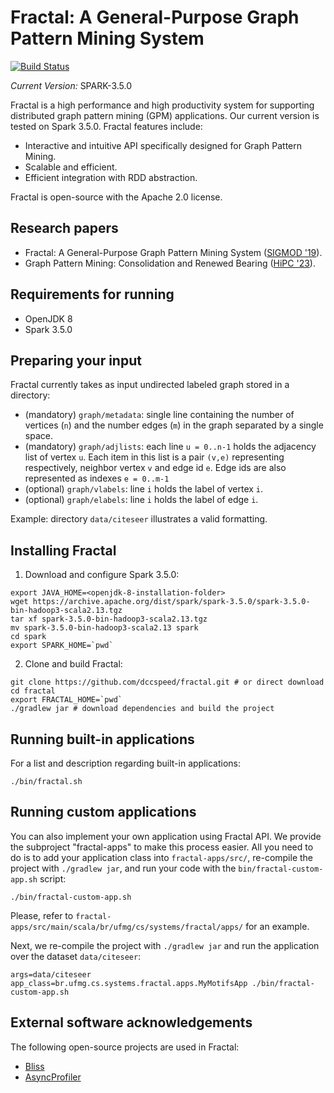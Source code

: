 # Fractal: A General-Purpose Graph Pattern Mining System
[![Build Status](https://travis-ci.com/dccspeed/fractal.svg?branch=master)](https://travis-ci.com/dccspeed/fractal)

*Current Version:* SPARK-3.5.0

Fractal is a high performance and high productivity system for supporting distributed graph
pattern mining (GPM) applications. Our current version is tested on Spark 3.5.0.
Fractal features include:
* Interactive and intuitive API specifically designed for Graph Pattern Mining.
* Scalable and efficient.
* Efficient integration with RDD abstraction.

Fractal is open-source with the Apache 2.0 license.

## Research papers

* Fractal: A General-Purpose Graph Pattern Mining System ([SIGMOD '19](https://dl.acm.org/citation.cfm?id=3319875)).
* Graph Pattern Mining: Consolidation and Renewed Bearing ([HiPC '23](https://)).

## Requirements for running

* OpenJDK 8
* Spark 3.5.0

## Preparing your input
Fractal currently takes as input undirected labeled graph stored in a 
directory:

* (mandatory) ```graph/metadata```: single line containing the number of 
vertices (```n```) and the number edges (```m```) in the graph separated by 
a single space.
* (mandatory) ```graph/adjlists```: each line ```u = 0..n-1``` holds the 
adjacency list of vertex ```u```. Each item in this list is a pair
```(v,e)``` representing respectively, neighbor vertex ```v``` and edge id ```e```. 
Edge ids are also represented as indexes ```e = 0..m-1```
* (optional) ```graph/vlabels```: line ```i``` holds the label of vertex 
```i```.
* (optional) ```graph/elabels```: line ```i``` holds the label of edge
  ```i```.

Example: directory ```data/citeseer``` illustrates a valid formatting.

## Installing Fractal

1. Download and configure Spark 3.5.0:

```
export JAVA_HOME=<openjdk-8-installation-folder>
wget https://archive.apache.org/dist/spark/spark-3.5.0/spark-3.5.0-bin-hadoop3-scala2.13.tgz
tar xf spark-3.5.0-bin-hadoop3-scala2.13.tgz
mv spark-3.5.0-bin-hadoop3-scala2.13 spark
cd spark
export SPARK_HOME=`pwd` 
```

2. Clone and build Fractal:
```
git clone https://github.com/dccspeed/fractal.git # or direct download
cd fractal
export FRACTAL_HOME=`pwd`
./gradlew jar # download dependencies and build the project
```

## Running built-in applications

For a list and description regarding built-in applications:

```$xslt
./bin/fractal.sh
```

## Running custom applications

You can also implement your own application using Fractal API. We provide the subproject 
"fractal-apps" to make this process easier. All you need to do is to add your application class
into ```fractal-apps/src/```, re-compile the project with ```./gradlew jar```, and run your
code with the ```bin/fractal-custom-app.sh``` script:

```
./bin/fractal-custom-app.sh
```

Please, refer to
```fractal-apps/src/main/scala/br/ufmg/cs/systems/fractal/apps/```
for an example.

Next, we re-compile the project with ```./gradlew jar``` and run the
 application over
the dataset ```data/citeseer```:

```
args=data/citeseer app_class=br.ufmg.cs.systems.fractal.apps.MyMotifsApp ./bin/fractal-custom-app.sh
```

## External software acknowledgements

The following open-source projects are used in Fractal:

- [Bliss](http://www.tcs.hut.fi/Software/bliss/)
- [AsyncProfiler](https://github.com/jvm-profiling-tools/async-profiler)
